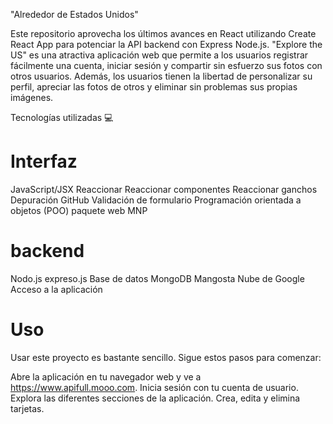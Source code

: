 "Alrededor de Estados Unidos"

Este repositorio aprovecha los últimos avances en React utilizando Create React App para potenciar la API backend con Express Node.js. "Explore the US" es una atractiva aplicación web que permite a los usuarios registrar fácilmente una cuenta, iniciar sesión y compartir sin esfuerzo sus fotos con otros usuarios. Además, los usuarios tienen la libertad de personalizar su perfil, apreciar las fotos de otros y eliminar sin problemas sus propias imágenes.

Tecnologías utilizadas 💻

# Interfaz

JavaScript/JSX
Reaccionar
Reaccionar componentes
Reaccionar ganchos
Depuración
GitHub
Validación de formulario
Programación orientada a objetos (POO)
paquete web
MNP

# backend

Nodo.js
expreso.js
Base de datos
MongoDB
Mangosta
Nube de Google
Acceso a la aplicación

# Uso

Usar este proyecto es bastante sencillo. Sigue estos pasos para comenzar:

Abre la aplicación en tu navegador web y ve a https://www.apifull.mooo.com.
Inicia sesión con tu cuenta de usuario.
Explora las diferentes secciones de la aplicación.
Crea, edita y elimina tarjetas.

